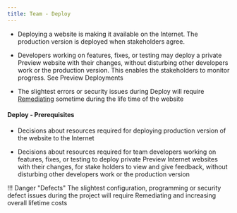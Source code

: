 ```yaml
---
title: Team - Deploy
---
```


- Deploying a website is making it available on the Internet. The production version is deployed when stakeholders agree.

- Developers working on features, fixes, or testing may deploy a private Preview website with their changes, without disturbing other developers work or the production version. This enables the stakeholders to monitor progress. See Preview Deployments

- The slightest errors or security issues during Deploy will require [Remediating](defect_remediation_cost.md) sometime during the life time of the website

#### Deploy - Prerequisites

- Decisions about resources required for deploying production version of the website to the Internet

- Decisions about resources required for team developers working on features, fixes, or testing to deploy private Preview Internet websites with their changes, for stake holders to view and give feedback, without disturbing other developers work or the production version


!!! Danger "Defects"
	The slightest configuration, programming or security defect issues during the project will require Remediating and increasing overall lifetime costs 
